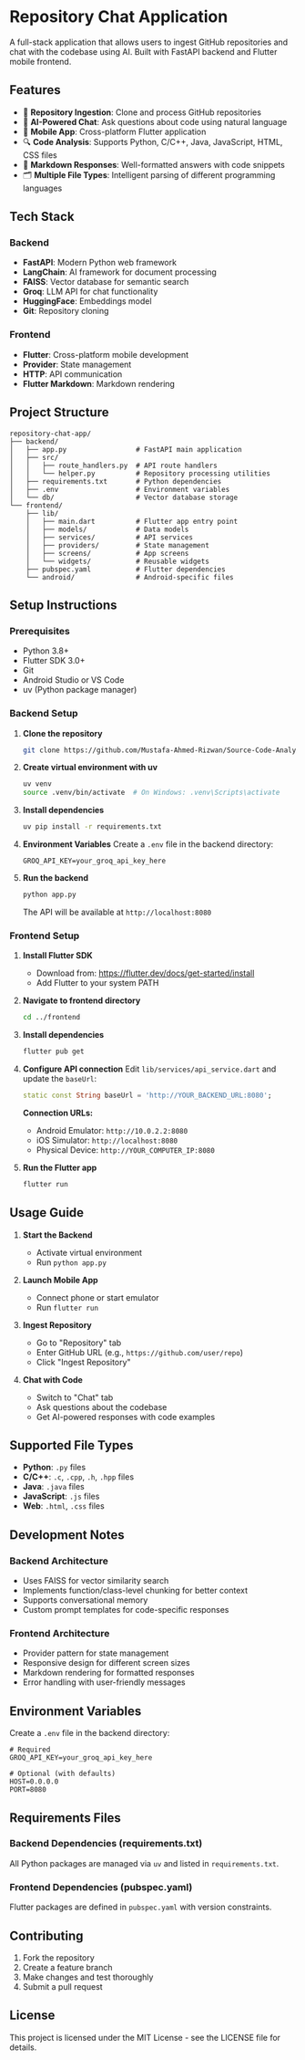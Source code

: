 # Repository Chat Application

A full-stack application that allows users to ingest GitHub repositories and chat with the codebase using AI. Built with FastAPI backend and Flutter mobile frontend.

## Features

- 🔗 **Repository Ingestion**: Clone and process GitHub repositories
- 🤖 **AI-Powered Chat**: Ask questions about code using natural language
- 📱 **Mobile App**: Cross-platform Flutter application
- 🔍 **Code Analysis**: Supports Python, C/C++, Java, JavaScript, HTML, CSS files
- 💬 **Markdown Responses**: Well-formatted answers with code snippets
- 🗂️ **Multiple File Types**: Intelligent parsing of different programming languages

## Tech Stack

### Backend

- **FastAPI**: Modern Python web framework
- **LangChain**: AI framework for document processing
- **FAISS**: Vector database for semantic search
- **Groq**: LLM API for chat functionality
- **HuggingFace**: Embeddings model
- **Git**: Repository cloning

### Frontend

- **Flutter**: Cross-platform mobile development
- **Provider**: State management
- **HTTP**: API communication
- **Flutter Markdown**: Markdown rendering

## Project Structure

```
repository-chat-app/
├── backend/
│   ├── app.py                 # FastAPI main application
│   ├── src/
│   │   ├── route_handlers.py  # API route handlers
│   │   └── helper.py          # Repository processing utilities
│   ├── requirements.txt       # Python dependencies
│   ├── .env                   # Environment variables
│   └── db/                    # Vector database storage
└── frontend/
    ├── lib/
    │   ├── main.dart          # Flutter app entry point
    │   ├── models/            # Data models
    │   ├── services/          # API services
    │   ├── providers/         # State management
    │   ├── screens/           # App screens
    │   └── widgets/           # Reusable widgets
    ├── pubspec.yaml           # Flutter dependencies
    └── android/               # Android-specific files
```

## Setup Instructions

### Prerequisites

- Python 3.8+
- Flutter SDK 3.0+
- Git
- Android Studio or VS Code
- uv (Python package manager)

### Backend Setup

1. **Clone the repository**

   ```bash
   git clone https://github.com/Mustafa-Ahmed-Rizwan/Source-Code-Analysis.git
   ```

2. **Create virtual environment with uv**

   ```bash
   uv venv
   source .venv/bin/activate  # On Windows: .venv\Scripts\activate
   ```

3. **Install dependencies**

   ```bash
   uv pip install -r requirements.txt
   ```

4. **Environment Variables**
   Create a `.env` file in the backend directory:

   ```env
   GROQ_API_KEY=your_groq_api_key_here
   ```

5. **Run the backend**
   ```bash
   python app.py
   ```
   The API will be available at `http://localhost:8080`

### Frontend Setup

1. **Install Flutter SDK**

   - Download from: https://flutter.dev/docs/get-started/install
   - Add Flutter to your system PATH

2. **Navigate to frontend directory**

   ```bash
   cd ../frontend
   ```

3. **Install dependencies**

   ```bash
   flutter pub get
   ```

4. **Configure API connection**
   Edit `lib/services/api_service.dart` and update the `baseUrl`:

   ```dart
   static const String baseUrl = 'http://YOUR_BACKEND_URL:8080';
   ```

   **Connection URLs:**

   - Android Emulator: `http://10.0.2.2:8080`
   - iOS Simulator: `http://localhost:8080`
   - Physical Device: `http://YOUR_COMPUTER_IP:8080`

5. **Run the Flutter app**
   ```bash
   flutter run
   ```

## Usage Guide

1. **Start the Backend**

   - Activate virtual environment
   - Run `python app.py`

2. **Launch Mobile App**

   - Connect phone or start emulator
   - Run `flutter run`

3. **Ingest Repository**

   - Go to "Repository" tab
   - Enter GitHub URL (e.g., `https://github.com/user/repo`)
   - Click "Ingest Repository"

4. **Chat with Code**
   - Switch to "Chat" tab
   - Ask questions about the codebase
   - Get AI-powered responses with code examples

## Supported File Types

- **Python**: `.py` files
- **C/C++**: `.c`, `.cpp`, `.h`, `.hpp` files
- **Java**: `.java` files
- **JavaScript**: `.js` files
- **Web**: `.html`, `.css` files

## Development Notes

### Backend Architecture

- Uses FAISS for vector similarity search
- Implements function/class-level chunking for better context
- Supports conversational memory
- Custom prompt templates for code-specific responses

### Frontend Architecture

- Provider pattern for state management
- Responsive design for different screen sizes
- Markdown rendering for formatted responses
- Error handling with user-friendly messages

## Environment Variables

Create a `.env` file in the backend directory:

```env
# Required
GROQ_API_KEY=your_groq_api_key_here

# Optional (with defaults)
HOST=0.0.0.0
PORT=8080
```

## Requirements Files

### Backend Dependencies (requirements.txt)

All Python packages are managed via `uv` and listed in `requirements.txt`.

### Frontend Dependencies (pubspec.yaml)

Flutter packages are defined in `pubspec.yaml` with version constraints.

## Contributing

1. Fork the repository
2. Create a feature branch
3. Make changes and test thoroughly
4. Submit a pull request

## License

This project is licensed under the MIT License - see the LICENSE file for details.
